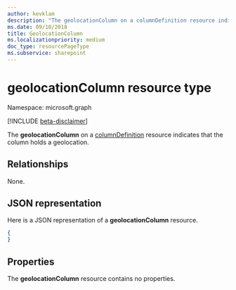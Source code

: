 ```yaml
---
author: kevklam
description: "The geolocationColumn on a columnDefinition resource indicates that the column holds a geolocation."
ms.date: 09/10/2018
title: GeolocationColumn
ms.localizationpriority: medium
doc_type: resourcePageType
ms.subservice: sharepoint
---
```

# geolocationColumn resource type

Namespace: microsoft.graph

[!INCLUDE [beta-disclaimer](../../includes/beta-disclaimer.md)]

The **geolocationColumn** on a [columnDefinition](columndefinition.md) resource indicates that the column holds a geolocation.

## Relationships
None.

## JSON representation

Here is a JSON representation of a **geolocationColumn** resource.
<!-- { "blockType": "resource", "@odata.type": "microsoft.graph.geolocationColumn" } -->

```json
{
}
```

## Properties

The **geolocationColumn** resource contains no properties.

<!--
{
  "type": "#page.annotation",
  "description": "",
  "keywords": "",
  "section": "documentation",
  "tocPath": "Resources/GeolocationColumn",
  "suppressions": []
}
-->


